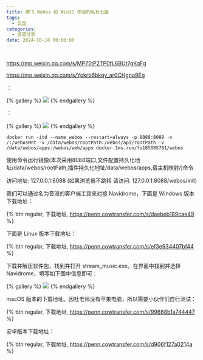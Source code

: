 ```yaml
---
title: 腾飞 Webos 如 Win11 体验的私有云盘
tags:
  - 云盘
categories:
  - 资源分享
date: 2024-10-18 00:00:00
---
```


> 

<!-- more -->

## 

https://mp.weixin.qq.com/s/MP75tP2TP0fL6BUt7gKqFg

https://mp.weixin.qq.com/s/Yokrb6bkqy_ar0CHgno9Eg

：

{% gallery %}
![](https://cdn.dusays.com/2024/09/749-1.jpg)
{% endgallery %}

：

{% gallery %}
![](https://cdn.dusays.com/2024/09/749-2.jpg)
{% endgallery %}

```
docker run -itd --name webos --restart=always -p 8088:8088 -v /:/webosMnt -v /data/webos/rootPath:/webos/api/rootPath -v /data/webos/apps:/webos/web/apps docker.1ms.run/fs185085781/webos
```

使用命令运行镜像(本次采用8088端口,文件配置持久化地址/data/webos/rootPath,插件持久化地址/data/webos/apps,宿主机映射/)命令


访问地址: 127.0.0.1:8088 (如果浏览器不跳转 请访问: 127.0.0.1:8088/webos/init)

我们可以通过名为音流的客户端工具来对接 Navidrome，下面是 Windows 版本下载地址：

{% btn regular, 下载地址, https://penn.cowtransfer.com/s/daebeb189cae49 %}

下面是 Linux 版本下载地址：

{% btn regular, 下载地址, https://penn.cowtransfer.com/s/ef3e934407bf44 %}

下载并解压软件包，找到并打开 stream_music.exe。在界面中找到并选择 Navidrome，填写如下图中信息即可：

{% gallery %}
![](https://cdn.dusays.com/2024/09/748-3.jpg)
{% endgallery %}

macOS 版本的下载地址。因杜老师没有苹果电脑，所以需要小伙伴们自行测试：

{% btn regular, 下载地址, https://penn.cowtransfer.com/s/99668b1a744447 %}

安卓版本下载地址：

{% btn regular, 下载地址, https://penn.cowtransfer.com/s/d906f127a0214a %}